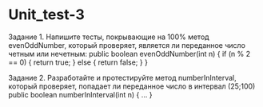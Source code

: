 # Unit_test-3

Задание 1. Напишите тесты, покрывающие на 100% метод evenOddNumber, который проверяет, является ли
переданное число четным или нечетным:
public boolean evenOddNumber(int n) {
 if (n % 2 == 0) {
 return true;
 } else {
 return false;
 }
 }

Задание 2. Разработайте и протестируйте метод numberInInterval, который проверяет, попадает ли
переданное число в интервал (25;100)
public boolean numberInInterval(int n) { … }
